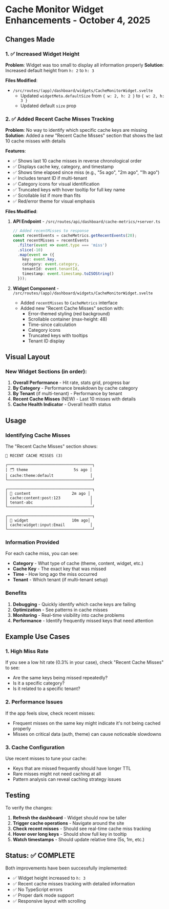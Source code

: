 # Cache Monitor Widget Enhancements - October 4, 2025

## Changes Made

### 1. ✅ Increased Widget Height
**Problem**: Widget was too small to display all information properly
**Solution**: Increased default height from `h: 2` to `h: 3`

**Files Modified**:
- `/src/routes/(app)/dashboard/widgets/CacheMonitorWidget.svelte`
  - Updated `widgetMeta.defaultSize` from `{ w: 2, h: 2 }` to `{ w: 2, h: 3 }`
  - Updated default `size` prop

### 2. ✅ Added Recent Cache Misses Tracking
**Problem**: No way to identify which specific cache keys are missing
**Solution**: Added a new "Recent Cache Misses" section that shows the last 10 cache misses with details

**Features**:
- ✅ Shows last 10 cache misses in reverse chronological order
- ✅ Displays cache key, category, and timestamp
- ✅ Shows time elapsed since miss (e.g., "5s ago", "2m ago", "1h ago")
- ✅ Includes tenant ID if multi-tenant
- ✅ Category icons for visual identification
- ✅ Truncated keys with hover tooltip for full key name
- ✅ Scrollable list if more than fits
- ✅ Red/error theme for visual emphasis

**Files Modified**:

1. **API Endpoint** - `/src/routes/api/dashboard/cache-metrics/+server.ts`
   ```typescript
   // Added recentMisses to response
   const recentEvents = cacheMetrics.getRecentEvents(20);
   const recentMisses = recentEvents
     .filter(event => event.type === 'miss')
     .slice(-10)
     .map(event => ({
       key: event.key,
       category: event.category,
       tenantId: event.tenantId,
       timestamp: event.timestamp.toISOString()
     }));
   ```

2. **Widget Component** - `/src/routes/(app)/dashboard/widgets/CacheMonitorWidget.svelte`
   - Added `recentMisses` to `CacheMetrics` interface
   - Added new "Recent Cache Misses" section with:
     - Error-themed styling (red background)
     - Scrollable container (max-height: 48)
     - Time-since calculation
     - Category icons
     - Truncated keys with tooltips
     - Tenant ID display

## Visual Layout

### New Widget Sections (in order):
1. **Overall Performance** - Hit rate, stats grid, progress bar
2. **By Category** - Performance breakdown by cache category
3. **By Tenant** (if multi-tenant) - Performance by tenant
4. **Recent Cache Misses** (NEW) - Last 10 misses with details
5. **Cache Health Indicator** - Overall health status

## Usage

### Identifying Cache Misses

The "Recent Cache Misses" section shows:

```
🔴 RECENT CACHE MISSES (3)

┌─────────────────────────────────────┐
│ 🗂️ theme                    5s ago │
│ cache:theme:default                │
└─────────────────────────────────────┘

┌─────────────────────────────────────┐
│ 📄 content                  2m ago │
│ cache:content:post:123             │
│ tenant-abc                         │
└─────────────────────────────────────┘

┌─────────────────────────────────────┐
│ 🧩 widget                   10m ago│
│ cache:widget:input:Email           │
└─────────────────────────────────────┘
```

### Information Provided

For each cache miss, you can see:
- **Category** - What type of cache (theme, content, widget, etc.)
- **Cache Key** - The exact key that was missed
- **Time** - How long ago the miss occurred
- **Tenant** - Which tenant (if multi-tenant setup)

### Benefits

1. **Debugging** - Quickly identify which cache keys are failing
2. **Optimization** - See patterns in cache misses
3. **Monitoring** - Real-time visibility into cache problems
4. **Performance** - Identify frequently missed keys that need attention

## Example Use Cases

### 1. High Miss Rate
If you see a low hit rate (0.3% in your case), check "Recent Cache Misses" to see:
- Are the same keys being missed repeatedly?
- Is it a specific category?
- Is it related to a specific tenant?

### 2. Performance Issues
If the app feels slow, check recent misses:
- Frequent misses on the same key might indicate it's not being cached properly
- Misses on critical data (auth, theme) can cause noticeable slowdowns

### 3. Cache Configuration
Use recent misses to tune your cache:
- Keys that are missed frequently should have longer TTL
- Rare misses might not need caching at all
- Pattern analysis can reveal caching strategy issues

## Testing

To verify the changes:

1. **Refresh the dashboard** - Widget should now be taller
2. **Trigger cache operations** - Navigate around the site
3. **Check recent misses** - Should see real-time cache miss tracking
4. **Hover over long keys** - Should show full key in tooltip
5. **Watch timestamps** - Should update relative time (5s, 1m, etc.)

## Status: ✅ COMPLETE

Both improvements have been successfully implemented:
- ✅ Widget height increased to `h: 3`
- ✅ Recent cache misses tracking with detailed information
- ✅ No TypeScript errors
- ✅ Proper dark mode support
- ✅ Responsive layout with scrolling
